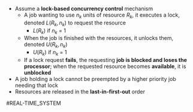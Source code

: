 - Assume a **lock-based concurrency control** mechanism
    - A job wanting to use $n_{k}$ units of resource $R_{k}$, it executes a lock, denoted $L(R_{k}, n_{k})$ to request the resource
        - $L(R_{k})$ if $n_{k}$ = 1
    - When the job is finished with the resources, it unlocks them, denoted $U(R_{k}, n_{k})$ 
        - $U(R_{k})$ if $n_{k}$ = 1
    - If a lock request **fails**, the requesting **job is blocked and loses the processor**; when the requested resource becomes **available**, it is **unblocked**
- A job holding a lock cannot be preempted by a higher priority job needing that lock
- Resources are released in the **last-in-first-out** order

#REAL-TIME_SYSTEM 